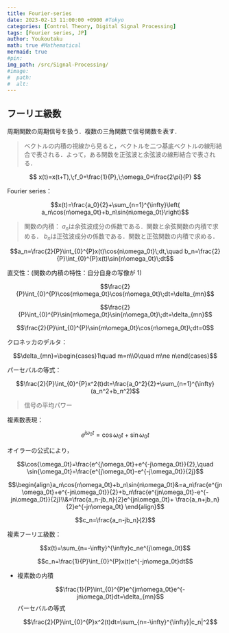 ```yaml
---
title: Fourier-series
date: 2023-02-13 11:00:00 +0900 #Tokyo
categories: [Control Theory, Digital Signal Processing]
tags: [Fourier series, JP]
author: Youkoutaku
math: true #Mathematical
mermaid: true
#pin:
img_path: /src/Signal-Processing/
#image:
#  path:
#  alt:
---
```


## フーリエ級数

周期関数の周期信号を扱う．複数の三角関数で信号関数を表す．

> ベクトルの内積の視線から見ると，ベクトルを二つ基底ベクトルの線形結合で表される．よって，ある関数を正弦波と余弦波の線形結合で表される．

$$
x(t)=x(t+T),\;f_0=\frac{1}{P},\;\omega_0=\frac{2\pi}{P}
$$

Fourier series：

$$x(t)=\frac{a_0}{2}+\sum_{n=1}^{\infty}\left( a_n\cos{n\omega_0t}+b_n\sin{n\omega_0t}\right)$$

> 関数の内積：
> $a_n$は余弦波成分の係数である．関数と余弦関数の内積で求める．
> $b_n$は正弦波成分の係数である．関数と正弦関数の内積で求める．

$$a_n=\frac{2}{P}\int_{0}^{P}x(t)\cos{n\omega_0t}\;dt,\quad b_n=\frac{2}{P}\int_{0}^{P}x(t)\sin{n\omega_0t}\;dt$$

直交性：(関数の内積の特性：自分自身の写像が 1)

$$\frac{2}{P}\int_{0}^{P}\cos{m\omega_0t}\cos{n\omega_0t}\;dt=\delta_{mn}$$

$$\frac{2}{P}\int_{0}^{P}\sin{m\omega_0t}\sin{n\omega_0t}\;dt=\delta_{mn}$$

$$\frac{2}{P}\int_{0}^{P}\sin{m\omega_0t}\cos{n\omega_0t}\;dt=0$$

クロネッカのデルタ：

$$\delta_{mn}=\begin{cases}1\quad m=n\\0\quad m\ne n\end{cases}$$

パーセバルの等式：

$$\frac{2}{P}\int_{0}^{P}x^2(t)dt=\frac{a_0^2}{2}+\sum_{n=1}^{\infty}(a_n^2+b_n^2)$$

> 信号の平均パワー

複素数表現：

$$e^{j\omega_0t}=\cos{\omega_0t}+\sin{\omega_0t}$$

オイラーの公式により，

$$\cos{\omega_0t}=\frac{e^{j\omega_0t}+e^{-j\omega_0t}}{2},\quad \sin{\omega_0t}=\frac{e^{j\omega_0t}-e^{-j\omega_0t}}{2j}$$

$$\begin{align}a_n\cos{n\omega_0t}+b_n\sin{n\omega_0t}&=a_n\frac{e^{jn\omega_0t}+e^{-jn\omega_0t}}{2}+b_n\frac{e^{jn\omega_0t}-e^{-jn\omega_0t}}{2j}\\&=\frac{a_n-jb_n}{2}e^{jn\omega_0t}+ \frac{a_n+jb_n}{2}e^{-jn\omega_0t} \end{align}$$

$$c_n=\frac{a_n-jb_n}{2}$$

複素フーリエ級数：

$$x(t)=\sum_{n=-\infty}^{\infty}c_ne^{j\omega_0t}$$

$$c_n=\frac{1}{P}\int_{0}^{P}x(t)e^{-jn\omega_0t}dt$$

- 複素数の内積

  $$\frac{1}{P}\int_{0}^{P}e^{jm\omega_0t}e^{-jn\omega_0t}dt=\delta_{mn}$$
  パーセバルの等式

  $$\frac{2}{P}\int_{0}^{P}x^2(t)dt=\sum_{n=-\infty}^{\infty}|c_n|^2$$
